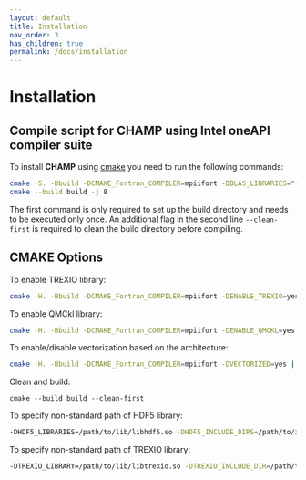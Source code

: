 ```yaml
---
layout: default
title: Installation
nav_order: 3
has_children: true
permalink: /docs/installation
---
```


# Installation

## Compile script for CHAMP using Intel oneAPI compiler suite
To install **CHAMP** using [cmake](https://cmake.org/) you need to run the following commands:

```bash
cmake -S. -Bbuild -DCMAKE_Fortran_COMPILER=mpiifort -DBLAS_LIBRARIES="-qmkl=parallel"
cmake --build build -j 8
```

The first command is only required to set up the build directory and needs to be executed only once. An additional flag in the second line `--clean-first` is required to clean the build directory before compiling.


## CMAKE Options

To enable TREXIO library:
```bash
cmake -H. -Bbuild -DCMAKE_Fortran_COMPILER=mpiifort -DENABLE_TREXIO=yes
```

To enable QMCkl library:
```bash
cmake -H. -Bbuild -DCMAKE_Fortran_COMPILER=mpiifort -DENABLE_QMCKL=yes
```

To enable/disable vectorization based on the architecture:
```bash
cmake -H. -Bbuild -DCMAKE_Fortran_COMPILER=mpiifort -DVECTORIZED=yes | no | auto
```

Clean and build:
```
cmake --build build --clean-first
```

To specify non-standard path of HDF5 library:
```bash
-DHDF5_LIBRARIES=/path/to/lib/libhdf5.so -DHDF5_INCLUDE_DIRS=/path/to/include
```

To specify non-standard path of TREXIO library:
```bash
-DTREXIO_LIBRARY=/path/to/lib/libtrexio.so -DTREXIO_INCLUDE_DIR=/path/to/include
```

